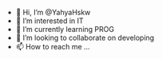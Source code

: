 - 👋 Hi, I’m @YahyaHskw
- 👀 I’m interested in IT
- 🌱 I’m currently learning PROG 
- 💞️ I’m looking to collaborate on developing 
- 📫 How to reach me ...

<!---
YahyaHskw/YahyaHskw is a ✨ special ✨ repository because its `README.md` (this file) appears on your GitHub profile.
You can click the Preview link to take a look at your changes.
--->
